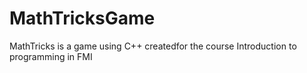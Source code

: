 # MathTricksGame
MathTricks is a game using C++  createdfor the course Introduction to programming in FMI 
